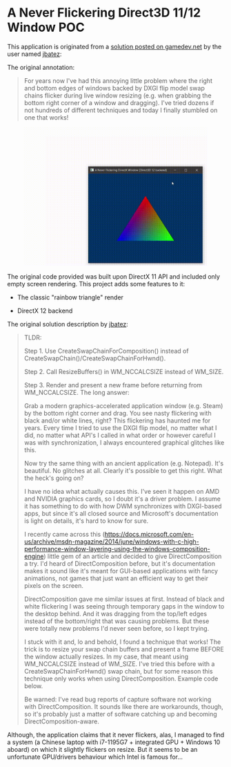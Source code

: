 # A Never Flickering Direct3D 11/12 Window POC
This application is originated from a [solution posted on gamedev.net](https://www.gamedev.net/forums/topic/708865-dxgi-flip-model-flickering-during-live-resize/) by the user named [jbatez](https://www.gamedev.net/jbatez):

The original annotation:
>For years now I've had this annoying little problem where the right and bottom edges of windows backed by DXGI flip model swap chains flicker during live window resizing (e.g. when grabbing the bottom right corner of a window and dragging). I've tried dozens if not hundreds of different techniques and today I finally stumbled on one that works!

<div align="center">
<img src="res/resize_demo.gif" style="width: 320pt" />
</div>
<p>The original code provided was built upon DirectX 11 API and included only empty screen rendering. This project adds some features to it:</p>

* The classic "rainbow triangle" render
* DirectX 12 backend

     </p></tr>
    </table>
</div>

The original solution description by [jbatez](https://www.gamedev.net/jbatez):

>TLDR:
>
>Step 1. Use CreateSwapChainForComposition() instead of CreateSwapChain()/CreateSwapChainForHwnd().
>
>Step 2. Call ResizeBuffers() in WM_NCCALCSIZE instead of WM_SIZE.
>
>Step 3. Render and present a new frame before returning from WM_NCCALCSIZE.
The long answer:
>
>Grab a modern graphics-accelerated application window (e.g. Steam) by the bottom right corner and drag. You see nasty flickering with black and/or white lines, right? This flickering has haunted me for years. Every time I tried to use the DXGI flip model, no matter what I did, no matter what API's I called in what order or however careful I was with synchronization, I always encountered graphical glitches like this.
>
>Now try the same thing with an ancient application (e.g. Notepad). It's beautiful. No glitches at all. Clearly it's possible to get this right. What the heck's going on?
>
>I have no idea what actually causes this. I've seen it happen on AMD and NVIDIA graphics cards, so I doubt it's a driver problem. I assume it has something to do with how DWM synchronizes with DXGI-based apps, but since it's all closed source and Microsoft's documentation is light on details, it's hard to know for sure.
>
>I recently came across this (https://docs.microsoft.com/en-us/archive/msdn-magazine/2014/june/windows-with-c-high-performance-window-layering-using-the-windows-composition-engine) little gem of an article and decided to give DirectComposition a try. I'd heard of DirectComposition before, but it's documentation makes it sound like it's meant for GUI-based applications with fancy animations, not games that just want an efficient way to get their pixels on the screen.
>
>DirectComposition gave me similar issues at first. Instead of black and white flickering I was seeing through temporary gaps in the window to the desktop behind. And it was dragging from the top/left edges instead of the bottom/right that was causing problems. But these were totally new problems I'd never seen before, so I kept trying.
>
>I stuck with it and, lo and behold, I found a technique that works! The trick is to resize your swap chain buffers and present a frame BEFORE the window actually resizes. In my case, that meant using WM_NCCALCSIZE instead of WM_SIZE. I've tried this before with a CreateSwapChainForHwnd() swap chain, but for some reason this technique only works when using DirectComposition. Example code below.
>
>Be warned: I've read bug reports of capture software not working with DirectComposition. It sounds like there are workarounds, though, so it's probably just a matter of software catching up and becoming DirectComposition-aware.

Although, the application claims that it never flickers, alas, I managed to find a system (a Chinese laptop with i7-1195G7 + integrated GPU + Windows 10 aboard) on which it slightly flickers on resize. But it seems to be an unfortunate GPU/drivers behaviour which Intel is famous for...</td>

